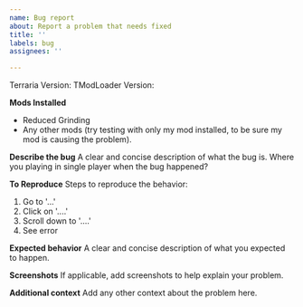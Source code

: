 ```yaml
---
name: Bug report
about: Report a problem that needs fixed
title: ''
labels: bug
assignees: ''

---
```


Terraria Version:
TModLoader Version:

**Mods Installed**
- Reduced Grinding
- Any other mods (try testing with only my mod installed, to be sure my mod is causing the problem).

**Describe the bug**
A clear and concise description of what the bug is. Where you playing in single player when the bug happened?

**To Reproduce**
Steps to reproduce the behavior:
1. Go to '...'
2. Click on '....'
3. Scroll down to '....'
4. See error

**Expected behavior**
A clear and concise description of what you expected to happen.

**Screenshots**
If applicable, add screenshots to help explain your problem.

**Additional context**
Add any other context about the problem here.
